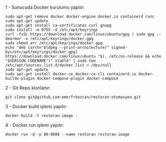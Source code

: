
1 - Sunucuda Docker kurulumu yapılır:
```
sudo apt-get remove docker docker-engine docker.io containerd runc
sudo apt-get update
sudo apt-get install ca-certificates curl gnupg
sudo install -m 0755 -d /etc/apt/keyrings
curl -fsSL https://download.docker.com/linux/ubuntu/gpg | sudo gpg --dearmor -o /etc/apt/keyrings/docker.gpg
sudo chmod a+r /etc/apt/keyrings/docker.gpg
echo "deb [arch="$(dpkg --print-architecture)" signed-by=/etc/apt/keyrings/docker.gpg] https://download.docker.com/linux/ubuntu "$(. /etc/os-release && echo "$VERSION_CODENAME")" stable" | sudo tee /etc/apt/sources.list.d/docker.list > /dev/null
sudo apt-get update
sudo apt-get install docker-ce docker-ce-cli containerd.io docker-buildx-plugin docker-compose-plugin docker-compose
```

2 - Git Repo klonlanır:
```
git clone git@github.com:omerfrkozcan/restoran-otomasyon.git
```

3 - Docker build işlemi yapılır:
```
docker build -t restoran-image .
```

4 - Docker run işlemi yapılır:
```
docker run -d -p 80:8080 --name restoran restoran-image
```


